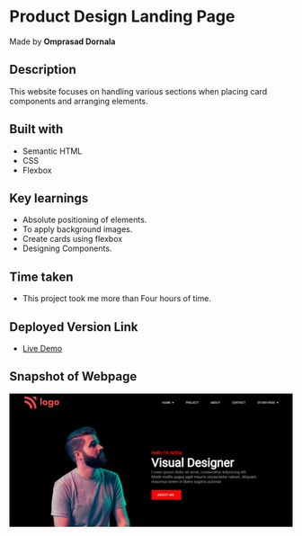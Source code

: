 # Product Design Landing Page

Made by **Omprasad Dornala**

## Description

This website focuses on handling various sections when placing card components and arranging elements.

## Built with

- Semantic HTML
- CSS
- Flexbox

## Key learnings

- Absolute positioning of elements.
- To apply background images.
- Create cards using flexbox
- Designing Components.

## Time taken

- This project took me more than Four hours of time.

## Deployed Version Link

- [Live Demo](https://product-design-landing-page-op.netlify.app/)

## Snapshot of Webpage

![Desktop view](./Thumbnail.png)